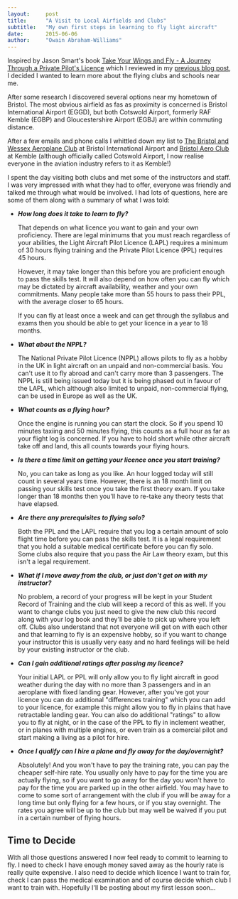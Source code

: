 ```yaml
---
layout:     post
title:      "A Visit to Local Airfields and Clubs"
subtitle:   "My own first steps in learning to fly light aircraft"
date:       2015-06-06
author:     "Owain Abraham-Williams"
---
```


Inspired by Jason Smart's book [Take Your Wings and Fly - A Journey Through a Private
Pilot's Licence](http://www.amazon.co.uk/Take-Your-Wings-Fly-Journey/dp/0956718752) which
I reviewed in my [previous blog post](/2015/05/26/take-your-wings-and-fly/), I decided
I wanted to learn more about the flying clubs and schools near me.

After some research I discovered several options near my hometown of Bristol. The most
obvious airfield as fas as proximity is concerned is Bristol International Airport (EGGD),
but both Cotswold Airport, formerly RAF Kemble (EGBP) and Gloucestershire Airport (EGBJ)
are within commuting distance.

After a few emails and phone calls I whittled down my list to [The Bristol and Wessex
Aeroplane Club](http://www.bristolandwessex.co.uk/) at Bristol International Airport and
[Bristol Aero Club](http://www.bristolaeroclub.co.uk/) at Kemble (although officially
called Cotswold Airport, I now realise everyone in the aviation industry refers to it as
Kemble!)

I spent the day visiting both clubs and met some of the instructors and staff. I was very
impressed with what they had to offer, everyone was friendly and talked me through what
would be involved. I had lots of questions, here are some of them along with a summary of
what I was told:

* ***How long does it take to learn to fly?***

    That depends on what licence you want to gain and your own proficiency. There are
    legal minimums that you must reach regardless of your abilities, the Light Aircraft
    Pilot Licence (LAPL) requires a minimum of 30 hours flying training and the Private
    Pilot Licence (PPL) requires 45 hours.

	However, it may take longer than this before you are proficient enough to pass the
	skills test. It will also depend on how often you can fly which may be dictated by
	aircraft availability, weather and your own commitments. Many people take more than
	55 hours to pass their PPL, with the average closer to 65 hours.

	If you can fly at least once a week and can get through the syllabus and exams then
	you should be able to get your licence in a year to 18 months.

* ***What about the NPPL?***

    The National Private Pilot Licence (NPPL) allows pilots to fly as a hobby in the UK
    in light aircraft on an unpaid and non-commercial basis. You can't use it to fly
    abroad and can't carry more than 3 passengers. The NPPL is still being issued today
    but it is being phased out in favour of the LAPL, which although also limited to
    unpaid, non-commercial flying, can be used in Europe as well as the UK.

* ***What counts as a flying hour?***

    Once the engine is running you can start the clock. So if you spend 10 minutes taxiing
    and 50 minutes flying, this counts as a full hour as far as your flight log is
    concerned. If you have to hold short while other aircraft take off and land, this all
    counts towards your flying hours.

* ***Is there a time limit on getting your licence once you start training?***

    No, you can take as long as you like. An hour logged today will still count in several
    years time. However, there is an 18 month limit on passing your skills test once you
    take the first theory exam. If you take longer than 18 months then you'll have to
    re-take any theory tests that have elapsed.

* ***Are there any prerequisites to flying solo?***

    Both the PPL and the LAPL require that you log a certain amount of solo flight time
    before you can pass the skills test. It is a legal requirement that you hold a
    suitable medical certificate before you can fly solo. Some clubs also require that you
    pass the Air Law theory exam, but this isn't a legal requirement.

* ***What if I move away from the club, or just don't get on with my instructor?***

    No problem, a record of your progress will be kept in your Student Record of Training
    and the club will keep a record of this as well. If you want to change clubs you just
    need to give the new club this record along with your log book and they'll be able to
    pick up where you left off. Clubs also understand that not everyone will get on with
    each other and that learning to fly is an expensive hobby, so if you want to change
    your instructor this is usually very easy and no hard feelings will be held by your
    existing instructor or the club.

* ***Can I gain additional ratings after passing my licence?***

    Your initial LAPL or PPL will only allow you to fly light aircraft in good weather
    during the day with no more than 3 passengers and in an aeroplane with fixed landing
    gear. However, after you've got your licence you can do additional "differences
    training" which you can add to your licence, for example this might allow you to fly
    in plains that have retractable landing gear. You can also do additional "ratings" to
    allow you to fly at night, or in the case of the PPL to fly in inclement weather, or
    in planes with multiple engines, or even train as a comercial pilot and start making a
    living as a pilot for hire.

* ***Once I qualify can I hire a plane and fly away for the day/overnight?***

    Absolutely! And you won't have to pay the training rate, you can pay the cheaper
    self-hire rate. You usually only have to pay for the time you are actually flying, so
    if you want to go away for the day you won't have to pay for the time you are parked
    up in the other airfield. You may have to come to some sort of arrangement with the
    club if you will be away for a long time but only flying for a few hours, or if you
    stay overnight. The rates you agree will be up to the club but may well be waived if
    you put in a certain number of flying hours.

Time to Decide
--------------

With all those questions answered I now feel ready to commit to learning to fly. I need to
check I have enough money saved away as the hourly rate is really quite expensive. I also
need to decide which licence I want to train for, check I can pass the medical examination
and of course decide which club I want to train with. Hopefully I'll be posting about my
first lesson soon...